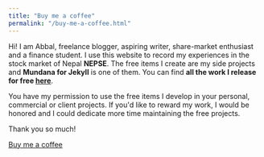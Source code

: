 ```yaml
---
title: "Buy me a coffee"
permalink: "/buy-me-a-coffee.html"
---
```


Hi! I am Abbal, freelance blogger, aspiring writer, share-market enthusiast and a finance student. I use this website to record my experiences in the stock market of Nepal **NEPSE**.
The free items I create are my side projects and **Mundana for Jekyll** is one of them. You can find **all the work I release for free [here](https://www.wowthemes.net/category/free-themes-templates/)**.

You have my permission to use the free items I develop in your personal, commercial or client projects. If you'd like to reward my work, I would be honored and I could dedicate more time maintaining the free projects.

Thank you so much!

<a class="btn btn-danger" href="https://www.wowthemes.net/donate/">Buy me a coffee</a>
